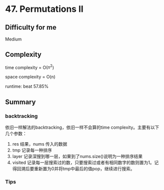 # 47. Permutations II
## Difficulty for me
Medium

## Complexity
time complexity = O($n^2$)

space complexity = O(n)

runtime: beat 57.85%

## Summary
### backtracking
依旧一样解法的backtracking，依旧一样不会算的time complexity。主要有以下几个参数：

1. res 结果，nums 传入的数据
2. tmp 记录每一种排序
3. layer 记录深搜到哪一层，如果到了nums.size()说明为一种排序结果
4. visited 记录每一层搜索过的数，只要搜索过或者有相同数字的数则置为1。记得回溯后要重新置为0并将tmp中最后的值pop，继续进行搜索。

### Tips